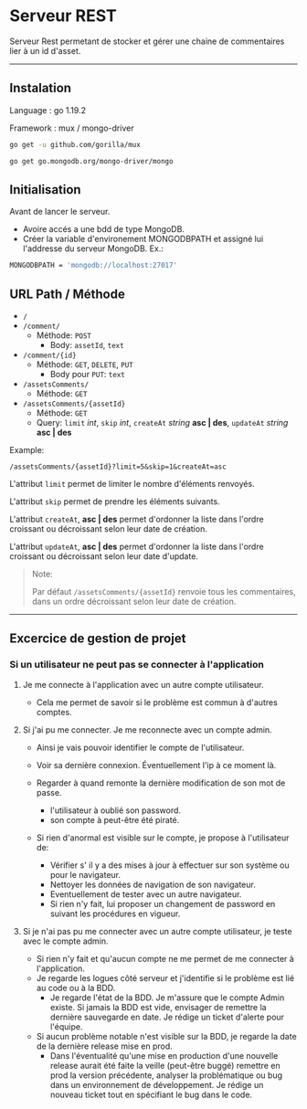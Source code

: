 # Serveur REST

Serveur Rest permetant de stocker et gérer une chaine de commentaires lier à un id d'asset.

***

## Instalation

Language : go 1.19.2

Framework : mux / mongo-driver

```sh
go get -u github.com/gorilla/mux
```

```sh
go get go.mongodb.org/mongo-driver/mongo
```

## Initialisation

Avant de lancer le serveur.

* Avoire accés a une bdd de type MongoDB.
* Créer la variable d'environement MONGODBPATH et assigné lui l'addresse du serveur MongoDB. Ex.:

```sh
MONGODBPATH = 'mongodb://localhost:27017'
```

## URL Path / Méthode

* `/`
* `/comment/`
  * Méthode: `POST`
    * Body: `assetId`, `text`
* `/comment/{id}`
  * Méthode: `GET`, `DELETE`, `PUT`
    * Body pour `PUT`: `text`
* `/assetsComments/`
  * Méthode: `GET`
* `/assetsComments/{assetId}`
  * Méthode: `GET`
  * Query: `limit` *int*, `skip` *int*, `createAt` *string* __asc | des__, `updateAt` *string* __asc | des__

Example:

```url
/assetsComments/{assetId}?limit=5&skip=1&createAt=asc
```

L'attribut `limit` permet de limiter le nombre d'éléments renvoyés.

L'attribut `skip` permet de prendre les éléments suivants.

L'attribut `createAt`, __asc | des__ permet d'ordonner la liste dans l'ordre croissant ou décroissant selon leur date de création.

L'attribut `updateAt`, __asc | des__ permet d'ordonner la liste dans l'ordre croissant ou décroissant selon leur date d'update.

> Note:
>
> Par défaut `/assetsComments/{assetId}` renvoie tous les commentaires, dans un ordre décroissant selon leur date de création.

***

## Excercice de gestion de projet

### Si un utilisateur ne peut pas se connecter à l'application

1. Je me connecte à l'application avec un autre compte utilisateur.
   * Cela me permet de savoir si le problème est commun à d'autres comptes.

2. Si j'ai pu me connecter. Je me reconnecte avec un compte admin.
   * Ainsi je vais pouvoir identifier le compte de l'utilisateur.
   * Voir sa dernière connexion. Éventuellement l'ip à ce moment là.
   * Regarder à quand remonte la dernière modification de son mot de passe.

     * l'utilisateur à oublié son password.
     * son compte à peut-être été piraté.
   * Si rien d'anormal est visible sur le compte, je propose à l'utilisateur de:
     * Vérifier s' il y a des mises à jour à effectuer sur son système ou pour le navigateur.
     * Nettoyer les données de navigation de son navigateur.
     * Eventuellement de tester avec un autre navigateur.
     * Si rien n'y fait, lui proposer un changement de password en suivant les procédures en vigueur.

3. Si je n'ai pas pu me connecter avec un autre compte utilisateur, je teste avec le compte admin.
    * Si rien n'y fait et qu'aucun compte ne me permet de me connecter à l'application.
    * Je regarde les logues côté serveur et j'identifie si le problème est lié au code ou à la BDD.
      * Je regarde l'état de la BDD. Je m'assure que le compte Admin existe. Si jamais la BDD est vide, envisager de remettre la dernière sauvegarde en date. Je rédige un ticket d'alerte pour l'équipe.
    * Si aucun problème notable n'est visible sur la BDD, je regarde la date de la dernière release mise en prod.
      * Dans l'éventualité qu'une mise en production d'une nouvelle release aurait été faite la veille (peut-être buggé) remettre en prod la version précédente, analyser la problématique ou bug dans un environnement de développement. Je rédige un nouveau ticket tout en spécifiant le bug dans le code.  
